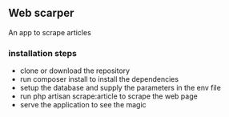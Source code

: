 
## Web scarper

An app to scrape articles

### installation steps

- clone or download the repository
- run composer install to install the dependencies
- setup the database and supply the parameters in the env file
- run php artisan scrape:article  to scrape the web page
- serve the application to see the magic
